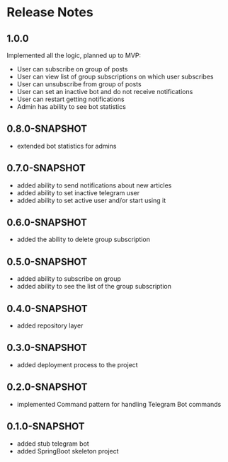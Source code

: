# Release Notes

## 1.0.0

Implemented all the logic, planned up to MVP:
*   User can subscribe on group of posts
*   User can view list of group subscriptions on which user subscribes
*   User can unsubscribe from group of posts
*   User can set an inactive bot and do not receive notifications
*   User can restart getting notifications
*   Admin has ability to see bot statistics

## 0.8.0-SNAPSHOT

* extended bot statistics for admins

## 0.7.0-SNAPSHOT

* added ability to send notifications about new articles
* added ability to set inactive telegram user
* added ability to set active user and/or start using it

## 0.6.0-SNAPSHOT

* added the ability to delete group subscription

## 0.5.0-SNAPSHOT

* added ability to subscribe on group
* added ability to see the list of the group subscription

## 0.4.0-SNAPSHOT

* added repository layer

## 0.3.0-SNAPSHOT

* added deployment process to the project

## 0.2.0-SNAPSHOT

* implemented Command pattern for handling Telegram Bot commands

## 0.1.0-SNAPSHOT

* added stub telegram bot
* added SpringBoot skeleton project

